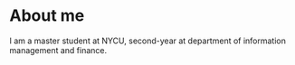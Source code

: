 
# About me
I am a master student at NYCU, second-year at department of information management and finance.
